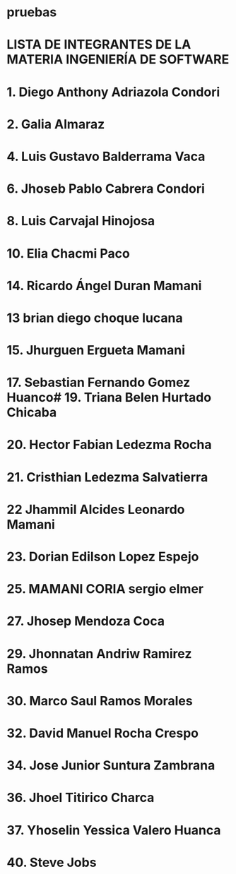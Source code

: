 # pruebas
# LISTA DE INTEGRANTES DE LA MATERIA INGENIERÍA DE SOFTWARE
# 1. Diego Anthony Adriazola Condori
# 2. Galia Almaraz
# 4. Luis Gustavo Balderrama Vaca
# 6. Jhoseb Pablo Cabrera Condori
# 8. Luis Carvajal Hinojosa
# 10. Elia Chacmi Paco
# 14. Ricardo Ángel Duran Mamani
# 13 brian diego choque lucana

# 15. Jhurguen Ergueta Mamani
# 17. Sebastian Fernando Gomez Huanco# 19. Triana Belen Hurtado Chicaba
# 20. Hector Fabian Ledezma Rocha
# 21. Cristhian Ledezma Salvatierra
# 22 Jhammil Alcides Leonardo Mamani 
# 23. Dorian Edilson Lopez Espejo 
# 25. MAMANI CORIA sergio elmer 
# 27. Jhosep Mendoza Coca
# 29. Jhonnatan Andriw Ramirez Ramos
# 30. Marco Saul Ramos Morales
# 32. David Manuel Rocha Crespo
# 34. Jose Junior Suntura Zambrana
# 36. Jhoel Titirico Charca
# 37. Yhoselin Yessica Valero Huanca
# 40. Steve Jobs



